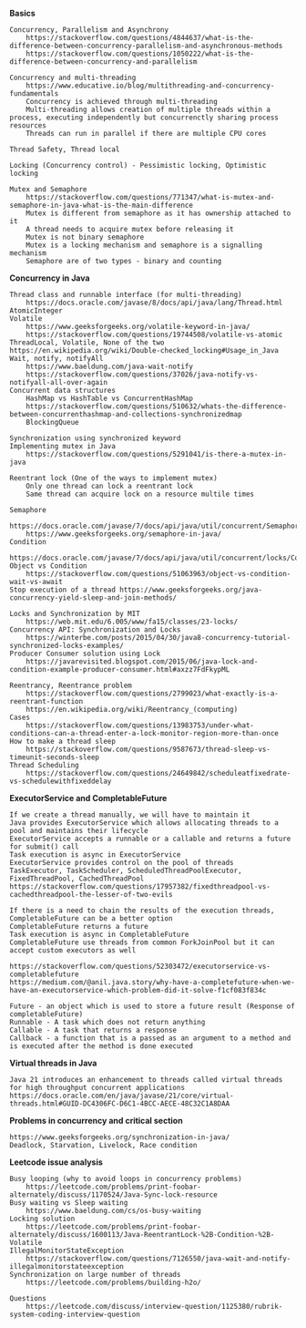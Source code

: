 
**Basics**

    Concurrency, Parallelism and Asynchrony
        https://stackoverflow.com/questions/4844637/what-is-the-difference-between-concurrency-parallelism-and-asynchronous-methods
        https://stackoverflow.com/questions/1050222/what-is-the-difference-between-concurrency-and-parallelism

    Concurrency and multi-threading 
        https://www.educative.io/blog/multithreading-and-concurrency-fundamentals
        Concurrency is achieved through multi-threading 
        Multi-threading allows creation of multiple threads within a process, executing independently but concurrenctly sharing process resources
        Threads can run in parallel if there are multiple CPU cores 

    Thread Safety, Thread local

    Locking (Concurrency control) - Pessimistic locking, Optimistic locking 

    Mutex and Semaphore 
        https://stackoverflow.com/questions/771347/what-is-mutex-and-semaphore-in-java-what-is-the-main-difference
        Mutex is different from semaphore as it has ownership attached to it
        A thread needs to acquire mutex before releasing it 
        Mutex is not binary semaphore
        Mutex is a locking mechanism and semaphore is a signalling mechanism 
        Semaphore are of two types - binary and counting 

**Concurrency in Java**

    Thread class and runnable interface (for multi-threading)
        https://docs.oracle.com/javase/8/docs/api/java/lang/Thread.html
    AtomicInteger
    Volatile 
        https://www.geeksforgeeks.org/volatile-keyword-in-java/  
        https://stackoverflow.com/questions/19744508/volatile-vs-atomic
    ThreadLocal, Volatile, None of the two 
    https://en.wikipedia.org/wiki/Double-checked_locking#Usage_in_Java
    Wait, notify, notifyAll
        https://www.baeldung.com/java-wait-notify
        https://stackoverflow.com/questions/37026/java-notify-vs-notifyall-all-over-again
    Concurrent data structures 
        HashMap vs HashTable vs ConcurrentHashMap
        https://stackoverflow.com/questions/510632/whats-the-difference-between-concurrenthashmap-and-collections-synchronizedmap
        BlockingQueue
    
    Synchronization using synchronized keyword
    Implementing mutex in Java
        https://stackoverflow.com/questions/5291041/is-there-a-mutex-in-java
  
    Reentrant lock (One of the ways to implement mutex)
        Only one thread can lock a reentrant lock
        Same thread can acquire lock on a resource multile times   

    Semaphore
        https://docs.oracle.com/javase/7/docs/api/java/util/concurrent/Semaphore.html
        https://www.geeksforgeeks.org/semaphore-in-java/  
    Condition 
        https://docs.oracle.com/javase/7/docs/api/java/util/concurrent/locks/Condition.html
    Object vs Condition
        https://stackoverflow.com/questions/51063963/object-vs-condition-wait-vs-await
    Stop execution of a thread https://www.geeksforgeeks.org/java-concurrency-yield-sleep-and-join-methods/

    Locks and Synchronization by MIT
        https://web.mit.edu/6.005/www/fa15/classes/23-locks/
    Concurrency API: Synchronization and Locks
        https://winterbe.com/posts/2015/04/30/java8-concurrency-tutorial-synchronized-locks-examples/
    Producer Consumer solution using Lock
        https://javarevisited.blogspot.com/2015/06/java-lock-and-condition-example-producer-consumer.html#axzz7FdFkypML

    Reentrancy, Reentrance problem 
        https://stackoverflow.com/questions/2799023/what-exactly-is-a-reentrant-function
        https://en.wikipedia.org/wiki/Reentrancy_(computing)
    Cases
        https://stackoverflow.com/questions/13983753/under-what-conditions-can-a-thread-enter-a-lock-monitor-region-more-than-once
    How to make a thread sleep
        https://stackoverflow.com/questions/9587673/thread-sleep-vs-timeunit-seconds-sleep 
    Thread Scheduling
        https://stackoverflow.com/questions/24649842/scheduleatfixedrate-vs-schedulewithfixeddelay

**ExecutorService and CompletableFuture**   

    If we create a thread manually, we will have to maintain it
    Java provides ExecutorService which allows allocating threads to a pool and maintains their lifecycle
    ExecutorService accepts a runnable or a callable and returns a future for submit() call
    Task execution is async in ExecutorService
    ExecutorService provides control on the pool of threads
    TaskExecutor, TaskScheduler, ScheduledThreadPoolExecutor, FixedThreadPool, CachedThreadPool
    https://stackoverflow.com/questions/17957382/fixedthreadpool-vs-cachedthreadpool-the-lesser-of-two-evils
    
    If there is a need to chain the results of the execution threads, CompletableFuture can be a better option
    CompletableFuture returns a future
    Task execution is async in CompletableFuture
    CompletableFuture use threads from common ForkJoinPool but it can accept custom executors as well

    https://stackoverflow.com/questions/52303472/executorservice-vs-completablefuture
    https://medium.com/@anil.java.story/why-have-a-completefuture-when-we-have-an-executorservice-which-problem-did-it-solve-f1cf083f834c
    
    Future - an object which is used to store a future result (Response of completableFuture)
    Runnable - A task which does not return anything
    Callable - A task that returns a response
    Callback - a function that is a passed as an argument to a method and is executed after the method is done executed

**Virtual threads in Java**

    Java 21 introduces an enhancement to threads called virtual threads for high throughput concurrent applications
    https://docs.oracle.com/en/java/javase/21/core/virtual-threads.html#GUID-DC4306FC-D6C1-4BCC-AECE-48C32C1A8DAA
    
**Problems in concurrency and critical section** 

    https://www.geeksforgeeks.org/synchronization-in-java/
    Deadlock, Starvation, Livelock, Race condition

**Leetcode issue analysis**

    Busy looping (why to avoid loops in concurrency problems)
        https://leetcode.com/problems/print-foobar-alternately/discuss/1170524/Java-Sync-lock-resource
    Busy waiting vs Sleep waiting
        https://www.baeldung.com/cs/os-busy-waiting
    Locking solution
        https://leetcode.com/problems/print-foobar-alternately/discuss/1600113/Java-ReentrantLock-%2B-Condition-%2B-Volatile
    IllegalMonitorStateException
        https://stackoverflow.com/questions/7126550/java-wait-and-notify-illegalmonitorstateexception
    Synchronization on large number of threads
        https://leetcode.com/problems/building-h2o/
    
    Questions
        https://leetcode.com/discuss/interview-question/1125380/rubrik-system-coding-interview-question
